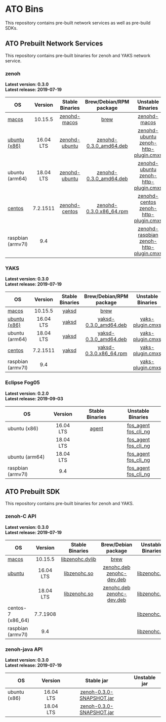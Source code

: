 # ATO Bins
This repository contains pre-built network services as well as pre-build SDKs.

## ATO Prebuilt Network Services
This repository contains pre-built binaries for zenoh and YAKS network service.

### zenoh

**Latest version: 0.3.0** \
**Latest release: 2019-07-19**

| OS | Version | Stable Binaries | Brew/Debian/RPM package | Unstable Binaries |
| --- |:---:|:---:|:---:|:---:|
| [macos](./zenoh/latest/macos)   | 10.15.5 | [zenohd-macos](./zenoh/latest/macos/10.15.5/zenohd)  | [brew](./zenoh/latest/macos) | [zenohd-macos](./zenoh/unstable/macos/10.14.6/zenohd)|
| [ubuntu (x86)](./zenoh/latest/ubuntu) | 16.04 LTS | [zenohd-ubuntu](./zenoh/latest/ubuntu/16.04/zenohd) | [zenohd-0.3.0_amd64.deb](./zenoh/latest/ubuntu/16.04/zenohd-0.3.0_amd64.deb) | [zenohd-ubuntu](./zenoh/unstable/ubuntu/16.04/zenohd) <br/> [zenoh-http-plugin.cmxs](./zenoh/unstable/ubuntu/16.04/zenoh-http-plugin.cmxs) |
| ubuntu (arm64)| 18.04 LTS | [zenohd-ubuntu](./zenoh/latest/ubuntu/18.10/zenohd) | [zenohd-0.3.0_amd64.deb](./zenoh/latest/ubuntu/18.10/zenohd-0.3.0_amd64.deb) | [zenohd-ubuntu](./zenoh/unstable/ubuntu_arm64/18.04/zenohd) <br/> [zenoh-http-plugin.cmxs](./zenoh/unstable/ubuntu_arm64/18.04/zenoh-http-plugin.cmxs)  |
| [centos](./zenoh/latest/centos) | 7.2.1511 | [zenohd-centos](./zenoh/latest/centos/7.2.1511/zenohd) | [zenohd-0.3.0.x86_64.rpm](./zenoh/latest/centos/7.2.1511/zenohd-0.3.0-1.el7.x86_64.rpm)| [zenohd-centos](./zenoh/unstable/centos/7.7.1908/zenohd) <br/> [zenoh-http-plugin.cmxs](./zenoh-http/unstable/centos/7.7.1908/zenoh-http-plugin.cmxs)|
| raspbian (armv7l) | 9.4 | | | [zenohd-raspbian](./zenoh/unstable/raspian_armv7l/9.4/zenohd) <br/> [zenoh-http-plugin.cmxs](./zenoh/unstable/raspian_armv7l/9.4/zenoh-http-plugin.cmxs) |

### YAKS

**Latest version: 0.3.0** \
**Latest release: 2019-07-19**

| OS | Version | Stable Binaries |  Brew/Debian/RPM package | Unstable Binaries |
| --- |:---:|:---:|:---:|:---:|
| [macos](./yaks/latest/macos)   | 10.15.5 | [yaksd](./yaks/latest/macos/10.15.5/yaksd)  | [brew](./yaks/latest/macos) | |
| [ubuntu (x86)](./yaks/latest/ubuntu) | 16.04 LTS | [yaksd](./yaks/latest/ubuntu/16.04/yaksd) | [yaksd-0.3.0_amd64.deb](./yaks/latest/ubuntu/16.04/yaksd-0.3.0_amd64.deb)    | [yaks-plugin.cmxs](./yaks/unstable/ubuntu/16.04/yaks-plugin.cmxs)|
| ubuntu (arm64) | 18.04 LTS | [yaksd](./yaks/latest/ubuntu/18.10/yaksd) | [yaksd-0.3.0_amd64.deb](./yaks/latest/ubuntu/18.10/yaksd-0.3.0_amd64.deb) | [yaks-plugin.cmxs](./yaks/unstable/ubuntu_arm64/18.04/yaks-plugin.cmxs) |
| [centos](./yaks/latest/centos) | 7.2.1511 | [yaksd](./yaks/latest/centos/7.2.1511/yaksd) | [yaksd-0.3.0.x86_64.rpm](./yaks/latest/centos/7.2.1511/yaksd-0.3.0-1.el7.x86_64.rpm) | [yaks-plugin.cmxs](./yaks/unstable/7.7.1908/yaks-plugin.cmxs) |
| raspbian (armv7l) | 9.4 | | | [yaks-plugin.cmxs](./unstable/raspbian_armv7l/9.4/yaks-plugin.cmxs) |

### Eclipse Fog05

**Latest version: 0.2.0** \
**Latest release: 2019-09-03**

| OS | Version | Stable Binaries | Unstable Binaries |
| --- |:---:|:---:|:---:|
| ubuntu (x86) | 16.04 LTS | [agent](./fog05/latest/ubuntu/16.04/agent) | [fos_agent](./fog05/unstable/ubuntu/16.04/fos_agent.exe) <br/> [fos_cli_ng](./fog05/unstable/ubuntu/16.04/fos_cli_ng.exe) |
| | 18.04 LTS | |[fos_agent](./fog05/unstable/ubuntu/18.04/fos_agent.exe) <br/> [fos_cli_ng](./fog05/unstable/ubuntu/18.04/fos_cli_ng.exe)|
| ubuntu (arm64)| 18.04 LTS | |[fos_agent](./fog05/unstable/ubuntu_arm64/18.04/fos_agent.exe) <br/> [fos_cli_ng](./fog05/unstable/ubuntu_arm64/18.04/fos_cli_ng.exe)|
| raspbian (armv7l) | 9.4 | | [fos_agent](./fog05/unstable/raspbian_armv7l/9.4/fos_agent.exe) <br/>[fos_cli_ng](./fog05/unstable/raspbian_armv7l/9.4/fos_cli_ng.exe) |



## ATO Prebuilt SDK
This repository contains pre-built binaries for zenoh and YAKS.

### zenoh-C API

**Latest version: 0.3.0** \
**Latest release: 2019-07-19**

| OS | Version | Stable Binaries |  Brew/Debian package | Unstable Binaries |
| --- |:---:|:---:|:---:|:---:|
| [macos](./zenoh-c/latest/macos)   | 10.15.5 | [libzenohc.dylib](./zenoh-c/latest/macos/10.15.5/libzenohc.dylib)  | [brew](./zenoh-c/latest/macos) | |
| [ubuntu](./zenoh-c/latest/ubuntu) | 16.04 LTS | [libzenohc.so](./zenoh-c/latest/ubuntu/16.04/libzenohc.so) | [zenohc.deb](./zenoh-c/latest/ubuntu/16.04/libzenohc-0.3.0_amd64.deb) <br/> [zenohc-dev.deb](./zenoh-c/latest/ubuntu/16.04/zenohc-dev.deb) | [libzenohc.so](./zenoh-c/unstable/ubuntu/16.04/libzenohc.so)|
| | 18.04 LTS | [libzenohc.so](./zenoh-c/latest/ubuntu/18.10/libzenohc.so)  | [zenohc.deb](./zenoh-c/latest/ubuntu/18.10/libzenohc-0.3.0_amd64.deb) <br/> [zenohc-dev.deb](./zenoh-c/latest/ubuntu/16.04/zenohc-dev.deb) | [libzenohc.so](./zenoh-c/unstable/ubuntu/18.04/libzenohc.so) |
| centos-7 (x86_64) | 7.7.1908 | | | [libzenohc.so](./zenoh-c/unstable/centos/7.7.1908/libzenohc.so)|
| raspbian (armv7l) | 9.4 | | | [libzenohc.so](./zenoh-c/unstable/raspian_armv7l/9.4/libzenohc.so)|

### zenoh-java API

**Latest version: 0.3.0** \
**Latest release: 2019-07-19**

| OS | Version | Stable jar | Unstable jar |
| --- |:---:|:---:|:---:|
| ubuntu (x86) | 16.04 LTS | [zenoh-0.3.0-SNAPSHOT.jar](./zenoh-java/latest/ubuntu/16.04/zenoh-0.3.0-SNAPSHOT.jar) | |
| | 18.04 LTS | [zenoh-0.3.0-SNAPSHOT.jar](./zenoh-java/latest/ubuntu/18.10/zenoh-0.3.0-SNAPSHOT.jar) | |
